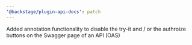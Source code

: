 ```yaml
---
'@backstage/plugin-api-docs': patch
---
```


Added annotation functionality to disable the try-it and / or the authroize buttons on the Swagger page of an API (OAS)
